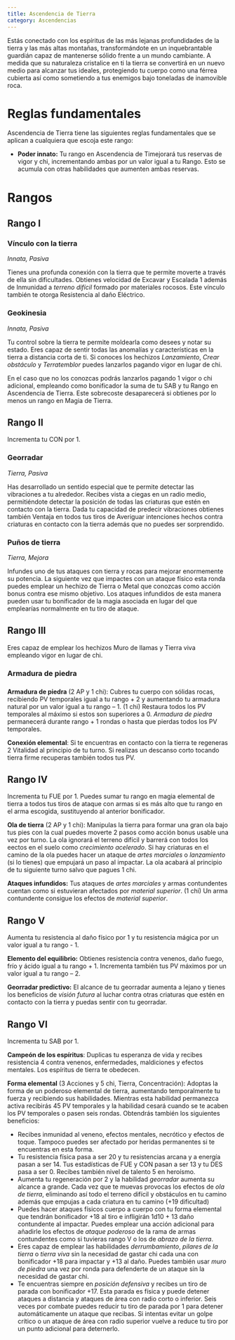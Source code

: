 ```yaml
---
title: Ascendencia de Tierra
category: Ascendencias
---
```


Estás conectado con los espíritus de las más lejanas profundidades de la tierra y las más altas montañas, transformándote en un inquebrantable guardián capaz de mantenerse sólido frente a un mundo cambiante. A medida que su naturaleza cristalice en ti la tierra se convertirá en un nuevo medio para alcanzar tus ideales, protegiendo tu cuerpo como una férrea cubierta así como sometiendo a tus enemigos bajo toneladas de inamovible roca.

# Reglas fundamentales

Ascendencia de Tierra tiene las siguientes reglas fundamentales que se aplican a cualquiera que escoja este rango:

- **Poder innato:** Tu rango en Ascendencia de Timejorará tus reservas de vigor y chi, incrementando ambas por un valor igual a tu Rango. Esto se acumula con otras habilidades que aumenten ambas reservas.

# Rangos

## Rango I

### Vínculo con la tierra

*Innata, Pasiva*

Tienes una profunda conexión con la tierra que te permite moverte a través de ella sin dificultades. Obtienes velocidad de Excavar y Escalada 1 además de Inmunidad a *terreno difícil* formado por materiales rocosos. Este vínculo también te otorga Resistencia al daño Eléctrico.

### Geokinesia

*Innata, Pasiva*

Tu control sobre la tierra te permite moldearla como desees y notar su estado. Eres capaz de sentir todas las anomalías y características en la tierra a distancia corta de ti. Si conoces los hechizos *Lanzamiento*, *Crear obstáculo* y *Terratemblor* puedes lanzarlos pagando vigor en lugar de chi. 

En el caso que no los conozcas podrás lanzarlos pagando 1 vigor o chi adicional, empleando como bonificador la suma de tu SAB y tu Rango en Ascendencia de Tierra. Este sobrecoste desaparecerá si obtienes por lo menos un rango en Magia de Tierra.

## Rango II

Incrementa tu CON por 1.

### Georradar

*Tierra, Pasiva*

Has desarrollado un sentido especial que te permite detectar las vibraciones a tu alrededor. Recibes vista a ciegas en un radio medio, permitiéndote detectar la posición de todas las criaturas que estén en contacto con la tierra. Dada tu capacidad de predecir vibraciones obtienes también Ventaja en todos tus tiros de Averiguar intenciones hechos contra criaturas en contacto con la tierra además que no puedes ser sorprendido.

### Puños de tierra

*Tierra, Mejora*

Infundes uno de tus ataques con tierra y rocas para mejorar enormemente su potencia. La siguiente vez que impactes con un ataque físico esta ronda puedes emplear un hechizo de Tierra o Metal que conozcas como acción bonus contra ese mismo objetivo. Los ataques infundidos de esta manera pueden usar tu bonificador de la magia asociada en lugar del que emplearías normalmente en tu tiro de ataque.

## Rango III 

Eres capaz de emplear los hechizos Muro de llamas y Tierra viva empleando vigor en lugar de chi.

### Armadura de piedra

### 

**Armadura de piedra** (2 AP y 1 chi): Cubres tu cuerpo con sólidas rocas, recibiendo PV temporales igual a tu rango + 2 y aumentando tu armadura natural por un valor igual a tu rango – 1. (1 chi) Restaura todos los PV temporales al máximo si estos son superiores a 0. *Armadura de piedra* permanecerá durante rango + 1 rondas o hasta que pierdas todos los PV temporales.

**Conexión elemental**: Si te encuentras en contacto con la tierra te regeneras 2 Vitalidad al principio de tu turno. Si realizas un descanso corto tocando tierra firme recuperas también todos tus PV.

## Rango IV 

Incrementa tu FUE por 1. Puedes sumar tu rango en magia elemental de tierra a todos tus tiros de ataque con armas si es más alto que tu rango en el arma escogida, sustituyendo al anterior bonificador.

**Ola de tierra** (2 AP y 1 chi): Manipulas la tierra para formar una gran ola bajo tus pies con la cual puedes moverte 2 pasos como acción bonus usable una vez por turno. La ola ignorará el terreno difícil y barrerá con todos los eectos en el suelo como *crecimiento acelerado*. Si hay criaturas en el camino de la ola puedes hacer un ataque de *artes marciales* o *lanzamiento* (si lo tienes) que empujará un paso al impactar. La ola acabará al principio de tu siguiente turno salvo que pagues 1 chi.

**Ataques infundidos:** Tus ataques de *artes marciales* y armas contundentes cuentan como si estuvieran afectados por *material superior*. (1 chi) Un arma contundente consigue los efectos de *material superior*.

## Rango V

Aumenta tu resistencia al daño físico por 1 y tu resistencia mágica por un valor igual a tu rango - 1.

**Elemento del equilibrio:** Obtienes resistencia contra venenos, daño fuego, frío y ácido igual a tu rango + 1. Incrementa también tus PV máximos por un valor igual a tu rango – 2.

**Georradar predictivo:** El alcance de tu georradar aumenta a lejano y tienes los beneficios de *visión futura* al luchar contra otras criaturas que estén en contacto con la tierra y puedas sentir con tu georradar.

## Rango VI

Incrementa tu SAB por 1.

**Campeón de los espíritus**: Duplicas tu esperanza de vida y recibes resistencia 4 contra venenos, enfermedades, maldiciones y efectos mentales. Los espíritus de tierra te obedecen.

**Forma elemental** (3 Acciones y 5 chi, Tierra, Concentración): Adoptas la forma de un poderoso elemental de tierra, aumentando temporalmente tu fuerza y recibiendo sus habilidades. Mientras esta habilidad permanezca activa recibirás 45 PV temporales y la habilidad cesará cuando se te acaben los PV temporales o pasen seis rondas. Obtendrás también los siguientes beneficios:

- Recibes inmunidad al veneno, efectos mentales, necrótico y efectos de toque. Tampoco puedes ser afectado por heridas permanentes si te encuentras en esta forma.
- Tu resistencia física pasa a ser 20 y tu resistencias arcana y a energía pasan a ser 14. Tus estadísticas de FUE y CON pasan a ser 13 y tu DES pasa a ser 0. Recibes también nivel de talento 5 en heroísmo.
- Aumenta tu regeneración por 2 y la habilidad *georradar* aumenta su alcance a grande. Cada vez que te muevas provocas los efectos de *ola de tierra*, eliminando así todo el terreno difícil y obstáculos en tu camino además que empujas a cada criatura en tu camino (+19 dificultad)
- Puedes hacer ataques físicos cuerpo a cuerpo con tu forma elemental que tendrán bonificador +18 al tiro e infligirán 1d10 + 13 daño contundente al impactar. Puedes emplear una acción adicional para añadirle los efectos de *ataque poderoso* de la rama de armas contundentes como si tuvieras rango V o los de *abrazo de la tierra*. 
- Eres capaz de emplear las habilidades *derrumbamiento*, *pilares de la tierra* o *tierra viva* sin la necesidad de gastar chi cada una con bonificador +18 para impactar y +13 al daño. Puedes también usar *muro de piedra* una vez por ronda para defenderte de un ataque sin la necesidad de gastar chi.
- Te encuentras siempre en *posición defensiva* y recibes un tiro de parada con bonificador +17. Esta parada es física y puede detener ataques a distancia y ataques de área con radio corto o inferior. Seis veces por combate puedes reducir tu tiro de parada por 1 para detener automáticamente un ataque que recibas. Si intentas evitar un golpe crítico o un ataque de área con radio superior vuelve a reduce tu tiro por un punto adicional para deternerlo.